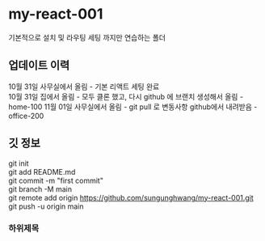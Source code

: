 # my-react-001

기본적으로 설치 및 라우팅 세팅 까지만 연습하는 폴더

## 업데이트 이력

10월 31일 사무실에서 올림 - 기본 리액트 세팅 완료  
10월 31일 집에서 올림 - 모두 클론 했고, 다시 github 에 브랜치 생성해서 올림 - home-100
11월 01일 사무실에서 올림 - git pull 로 변동사항 github에서 내려받음 - office-200

## 깃 정보

git init  
git add README.md  
git commit -m "first commit"  
git branch -M main  
git remote add origin https://github.com/sungunghwang/my-react-001.git  
git push -u origin main

### 하위제목
